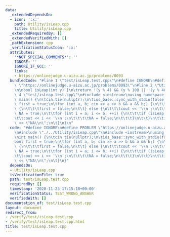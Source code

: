 ```yaml
---
data:
  _extendedDependsOn:
  - icon: ':x:'
    path: Utility/isLeap.cpp
    title: Utility/isLeap.cpp
  _extendedRequiredBy: []
  _extendedVerifiedWith: []
  _pathExtension: cpp
  _verificationStatusIcon: ':x:'
  attributes:
    '*NOT_SPECIAL_COMMENTS*': ''
    IGNORE: ''
    IGNORE_IF_GCC: ''
    links:
    - https://onlinejudge.u-aizu.ac.jp/problems/0093
  bundledCode: "#line 1 \"test/isLeap.test.cpp\"\n#define IGNORE\n#define PROBLEM\
    \ \"https://onlinejudge.u-aizu.ac.jp/problems/0093\"\n#line 2 \"Utility/isLeap.cpp\"\
    \n\nbool isLeap(int y) {\n\treturn !(y % 4) && (y % 100 || !(y % 400));\n}\n#line\
    \ 4 \"test/isLeap.test.cpp\"\n#include <iostream>\nusing namespace std;\n\nint\
    \ main() {\n\tcin.tie(nullptr);\n\tios_base::sync_with_stdio(false);\n\n\tbool\
    \ first = true;\n\tfor (int a, b; cin >> a >> b && a && b;) {\n\t\tif (first)\
    \ {\n\t\t\tfirst = false;\n\t\t} else {\n\t\t\tcout << '\\n';\n\t\t}\n\t\tbool\
    \ NA = true;\n\t\tfor (int i = a; i <= b; ++i) {\n\t\t\tif (isLeap(i)) {\n\t\t\
    \t\tcout << i << '\\n';\n\t\t\t\tNA = false;\n\t\t\t}\n\t\t}\n\t\tif (NA) cout\
    \ << \"NA\\n\";\n\t}\n}\n"
  code: "#define IGNORE\n#define PROBLEM \"https://onlinejudge.u-aizu.ac.jp/problems/0093\"\
    \n#include \"./../Utility/isLeap.cpp\"\n#include <iostream>\nusing namespace std;\n\
    \nint main() {\n\tcin.tie(nullptr);\n\tios_base::sync_with_stdio(false);\n\n\t\
    bool first = true;\n\tfor (int a, b; cin >> a >> b && a && b;) {\n\t\tif (first)\
    \ {\n\t\t\tfirst = false;\n\t\t} else {\n\t\t\tcout << '\\n';\n\t\t}\n\t\tbool\
    \ NA = true;\n\t\tfor (int i = a; i <= b; ++i) {\n\t\t\tif (isLeap(i)) {\n\t\t\
    \t\tcout << i << '\\n';\n\t\t\t\tNA = false;\n\t\t\t}\n\t\t}\n\t\tif (NA) cout\
    \ << \"NA\\n\";\n\t}\n}"
  dependsOn:
  - Utility/isLeap.cpp
  isVerificationFile: true
  path: test/isLeap.test.cpp
  requiredBy: []
  timestamp: '2020-11-23 17:15:18+09:00'
  verificationStatus: TEST_WRONG_ANSWER
  verifiedWith: []
documentation_of: test/isLeap.test.cpp
layout: document
redirect_from:
- /verify/test/isLeap.test.cpp
- /verify/test/isLeap.test.cpp.html
title: test/isLeap.test.cpp
---
```

